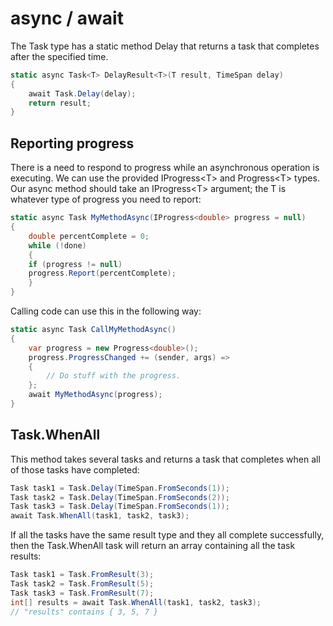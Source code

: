 # async / await

The Task type has a static method Delay that returns a task that completes after the specified time.
```c#
static async Task<T> DelayResult<T>(T result, TimeSpan delay)
{
    await Task.Delay(delay);
    return result;
}
```

## Reporting progress
There is a need to respond to progress while an asynchronous operation is executing.
We can use the provided IProgress\<T> and Progress\<T> types. Our async method should
take an IProgress\<T> argument; the T is whatever type of progress you need to report:
```c#
static async Task MyMethodAsync(IProgress<double> progress = null)
{
    double percentComplete = 0;
    while (!done)
    {
    if (progress != null)
    progress.Report(percentComplete);
    }
}
```
Calling code can use this in the following way:
```c#
static async Task CallMyMethodAsync()
{
    var progress = new Progress<double>();
    progress.ProgressChanged += (sender, args) =>
    {
        // Do stuff with the progress.
    };
    await MyMethodAsync(progress);
}
```

## Task.WhenAll
This method takes several tasks and returns a task that completes when all of those tasks have completed:
```c#
Task task1 = Task.Delay(TimeSpan.FromSeconds(1));
Task task2 = Task.Delay(TimeSpan.FromSeconds(2));
Task task3 = Task.Delay(TimeSpan.FromSeconds(1));
await Task.WhenAll(task1, task2, task3);
```
If all the tasks have the same result type and they all complete successfully, then the
Task.WhenAll task will return an array containing all the task results:
```c#
Task task1 = Task.FromResult(3);
Task task2 = Task.FromResult(5);
Task task3 = Task.FromResult(7);
int[] results = await Task.WhenAll(task1, task2, task3);
// "results" contains { 3, 5, 7 }
```
